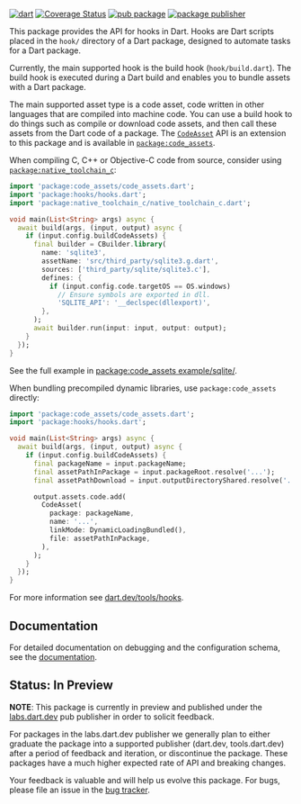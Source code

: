 [![dart](https://github.com/dart-lang/native/actions/workflows/native.yaml/badge.svg)](https://github.com/dart-lang/native/actions/workflows/native.yaml)
[![Coverage Status](https://coveralls.io/repos/github/dart-lang/native/badge.svg?branch=main)](https://coveralls.io/github/dart-lang/native?branch=main)
[![pub package](https://img.shields.io/pub/v/hooks.svg)](https://pub.dev/packages/hooks)
[![package publisher](https://img.shields.io/pub/publisher/hooks.svg)](https://pub.dev/packages/hooks/publisher)

This package provides the API for hooks in Dart. Hooks are Dart
scripts placed in the `hook/` directory of a Dart package, designed to automate
tasks for a Dart package.

Currently, the main supported hook is the build hook (`hook/build.dart`). The
build hook is executed during a Dart build and enables you to bundle assets with
a Dart package.

The main supported asset type is a code asset, code written in other languages
that are compiled into machine code. You can use a build hook to do things such
as compile or download code assets, and then call these assets from the Dart
code of a package. The
[`CodeAsset`](https://pub.dev/documentation/code_assets/latest/code_assets/CodeAsset-class.html)
API is an extension to this package and is available in
[`package:code_assets`](https://pub.dev/packages/code_assets).

When compiling C, C++ or Objective-C code from source, consider using
[`package:native_toolchain_c`](https://pub.dev/packages/native_toolchain_c):

<!-- file://./../code_assets/example/sqlite/hook/build.dart -->
```dart
import 'package:code_assets/code_assets.dart';
import 'package:hooks/hooks.dart';
import 'package:native_toolchain_c/native_toolchain_c.dart';

void main(List<String> args) async {
  await build(args, (input, output) async {
    if (input.config.buildCodeAssets) {
      final builder = CBuilder.library(
        name: 'sqlite3',
        assetName: 'src/third_party/sqlite3.g.dart',
        sources: ['third_party/sqlite/sqlite3.c'],
        defines: {
          if (input.config.code.targetOS == OS.windows)
            // Ensure symbols are exported in dll.
            'SQLITE_API': '__declspec(dllexport)',
        },
      );
      await builder.run(input: input, output: output);
    }
  });
}
```

See the full example in [package:code_assets
example/sqlite/](../code_assets/example/sqlite/).

When bundling precompiled dynamic libraries, use `package:code_assets` directly:

<!-- file://./../code_assets/example/api/code_assets_snippet.dart -->
```dart
import 'package:code_assets/code_assets.dart';
import 'package:hooks/hooks.dart';

void main(List<String> args) async {
  await build(args, (input, output) async {
    if (input.config.buildCodeAssets) {
      final packageName = input.packageName;
      final assetPathInPackage = input.packageRoot.resolve('...');
      final assetPathDownload = input.outputDirectoryShared.resolve('...');

      output.assets.code.add(
        CodeAsset(
          package: packageName,
          name: '...',
          linkMode: DynamicLoadingBundled(),
          file: assetPathInPackage,
        ),
      );
    }
  });
}
```

For more information see [dart.dev/tools/hooks](https://dart.dev/tools/hooks).

## Documentation

For detailed documentation on debugging and the configuration schema, see the
[documentation](./doc/README.md).

## Status: In Preview

**NOTE**: This package is currently in preview and published under the
[labs.dart.dev](https://dart.dev/dart-team-packages) pub publisher in order to
solicit feedback.

For packages in the labs.dart.dev publisher we generally plan to either graduate
the package into a supported publisher (dart.dev, tools.dart.dev) after a period
of feedback and iteration, or discontinue the package. These packages have a
much higher expected rate of API and breaking changes.

Your feedback is valuable and will help us evolve this package.
For bugs, please file an issue in the
[bug tracker](https://github.com/dart-lang/native/issues).
